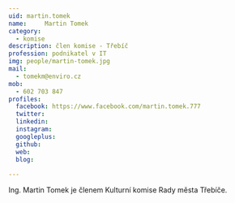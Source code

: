 ```yaml
---
uid: martin.tomek
name:     Martin Tomek
category:
  - komise
description: člen komise - Třebíč
profession: podnikatel v IT
img: people/martin-tomek.jpg
mail:
  - tomekm@enviro.cz
mob:
  - 602 703 847
profiles:
  facebook: https://www.facebook.com/martin.tomek.777
  twitter: 
  linkedin: 
  instagram: 
  googleplus: 
  github: 
  web: 
  blog: 
  
---
```


Ing. Martin Tomek je členem Kulturní komise Rady města Třebíče.
